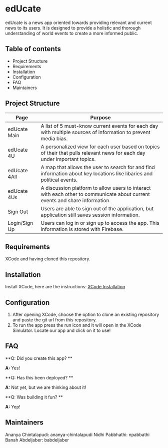 # edUcate

edUcate is a news app oriented towards providing relevant and current news to its users. It is designed to provide a holistic and thorough understanding of world events to create a more informed public.

## Table of contents

- Project Structure
- Requirements
- Installation
- Configuration
- FAQ
- Maintainers

## Project Structure

| Page  | Purpose |
| ------------- | ------------- |
| edUcate Main | A list of 5 must-know current events for each day with multiple sources of information to prevent media bias. |
| edUcate 4U | A personalized view for each user based on topics of their that pulls relevant news for each day under important topics. |
| edUcate 4All | A map that allows the user to search for and find information about key locations like libaries and political events. |
| edUcate 4Us | A discussion platform to allow users to interact with each other to communicate about current events and share information. |
| Sign Out | Users are able to sign out of the application, but application still saves session information. |
| Login/Sign Up  | Users can log in or sign up to access the app. This information is stored with Firebase. |

## Requirements

XCode and having cloned this repository.

## Installation

Install XCode, here are the instructions: [XCode Installation](https://developer.apple.com/xcode/)

## Configuration

1. After opening XCode, choose the option to clone an existing repository and paste the git url from this repository.
2. To run the app press the run icon and it will open in the XCode Simulator. Locate our app and click on it to use!

## FAQ 

**Q: Did you create this app? **

**A:** Yes!

**Q: Has this been deployed? **

**A:** Not yet, but we are thinking about it!

**Q: Was building it fun? **

**A:** Yep!

## Maintainers

Ananya Chintalapudi: ananya-chintalapudi
Nidhi Pabbhathi: npabbathi
Banah Abdeljaber: babdeljaber
